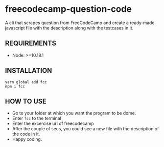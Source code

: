 # freecodecamp-question-code
A cli that scrapes question from FreeCodeCamp and create a ready-made javascript file with the description along with the testcases in it.

## REQUIREMENTS 

- Node: >=10.18.1

## INSTALLATION

```
yarn global add fcc
npm i fcc
```

## HOW TO USE

- Go to your folder at which you want the program to be dome.
- Enter `fcc` to the terminal
- Enter the excercise url of freecodecamp
- After the couple of secs, you could see a new file with the description of the code in it.
- Happy coding.


